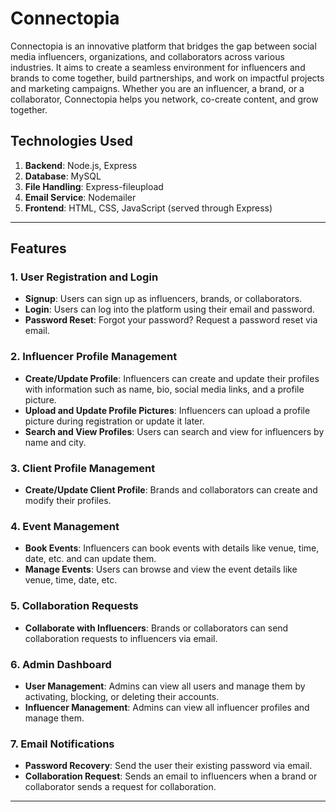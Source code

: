 # Connectopia

Connectopia is an innovative platform that bridges the gap between social media influencers, organizations, and collaborators across various industries. It aims to create a seamless environment for influencers and brands to come together, build partnerships, and work on impactful projects and marketing campaigns. Whether you are an influencer, a brand, or a collaborator, Connectopia helps you network, co-create content, and grow together.

## Technologies Used

1. **Backend**: Node.js, Express
2. **Database**: MySQL
3. **File Handling**: Express-fileupload
4. **Email Service**: Nodemailer
5. **Frontend**: HTML, CSS, JavaScript (served through Express)

---

## Features

### 1. **User Registration and Login**
   - **Signup**: Users can sign up as influencers, brands, or collaborators.
   - **Login**: Users can log into the platform using their email and password.
   - **Password Reset**: Forgot your password? Request a password reset via email.

### 2. **Influencer Profile Management**
   - **Create/Update Profile**: Influencers can create and update their profiles with information such as name, bio, social media links, and a profile picture.
   - **Upload and Update Profile Pictures**: Influencers can upload a profile picture during registration or update it later.
   - **Search and View Profiles**: Users can search and view for influencers by name and city.

### 3. **Client Profile Management**
   - **Create/Update Client Profile**: Brands and collaborators can create and modify their profiles.
     
### 4. **Event Management**
   - **Book Events**: Influencers can book events with details like venue, time, date, etc. and can update them.
   - **Manage Events**: Users can browse and view the event details like venue, time, date, etc.

### 5. **Collaboration Requests**
   - **Collaborate with Influencers**: Brands or collaborators can send collaboration requests to influencers via email.

### 6. **Admin Dashboard**
   - **User Management**: Admins can view all users and manage them by activating, blocking, or deleting their accounts.
   - **Influencer Management**: Admins can view all influencer profiles and manage them.
   
### 7. **Email Notifications**
   - **Password Recovery**: Send the user their existing password via email.
   - **Collaboration Request**: Sends an email to influencers when a brand or collaborator sends a request for collaboration.

---

